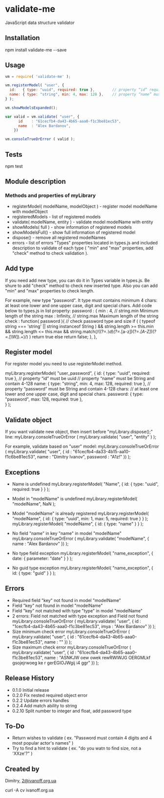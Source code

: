 validate-me
=========

JavaScript data structure validator


## Installation
npm install validate-me --save


## Usage

```javascript
vm = require( 'validate-me' );

vm.registerModel( "user", {
  id:   { type: "uuid", required: true },        // property “id” required and must be uuid
  name: { type: "string", min: 4, max: 128 },    // property “name” must be String and contain 4-128
} );

vm.showModelsExpanded();

var valid = vm.validate( "user", {
      id    : "61cecfb4-da43-4b65-aaa0-f1c3be81ec53",
      name  : "Alex Bardanov",
    }) 

vm.consoleTrueOrError ( valid );
```

## Tests

  npm test


## Module description
### Methods and properties of myLibrary
-  registerModel( modelName, modelObject ) - register model modelName with modelObject
-  registeredModels - list of registered models
-  validate( modelName, entity ) - validate model modelName with entity
-  showModels( full ) - show information of registered models
-  showModelsFull() - show full information of registered model
-  dispose() - remove all registered modelNames
-  errors - list of errors
"Types" properties located in types.js and included description to validate of each type 
( "min" and "max" properties, add "check" method to check validation ).


## Add type
If you need add new type, you can do it in Types variable in types.js. Be shure to add "check" method 
to check new inserted type. Also you can add "min" and "max" properties to check length.

For example, new type "password". It type must contains minimum 4 chars: at least one lower 
and one upper case, digit and special chars.
Add code below to types.js in list property:
password : {
    min   : 4,         // string.min Minimum length of the string
    max   : Infinity,  // string.max Maximum length of the string
    check : function( password ){   // check password type and size
        if ( ( typeof string === 'string' || string instanceof String )
                && string.length >= this.min 
                && string.length <= this.max 
                && string.match(/((?=.*\\d)(?=.*[a-z])(?=.*[A-Z])(?=.*[\W]).+)/) 
        ) 
            return true
        else 
            return false;
    },
},


## Register model
For register model you need to use registerModel method.

myLibrary.registerModel( "user_password", {
  id:   { type: "uuid", required: true },     // property “id” must be uuid
    // property “name” must be String and contain 4-128
  name: { type: "string", min: 4, max: 128, required: true }, 
    // property “password” must be String and contain 4-128 chars: 
    // at least one lower and one upper case, digit and special chars.
  password: { type: "password", max: 128, required: true },       
} );


## Validate object  
If you want validate new object, then insert before "myLibrary.dispose();" line:
myLibrary.consoleTrueOrError ( myLibrary.validate( "user", "entity" ) );

For example, validate based on "user" model:
myLibrary.consoleTrueOrError ( 
    myLibrary.validate( "user", { id : "61cecfb4-da33-4b15-aa10-f1c6be81ec53", name : "Dimitry Ivanov", password : "A1z!" }) 
);


## Exceptions
- Name is undefined
    myLibrary.registerModel( "Name", { id: { type: "uuid", required: true } } );

- Model in "modelName" is undefined
    myLibrary.registerModel( "modelName", NaN );

- Model "modelName" is already registered
    myLibrary.registerModel( "modelName", { id: { type: "uuid", min: 1, max: 5, required: true } } );
    myLibrary.registerModel( "modelName", { id: { type: "name" } } );

- No field "name" in key "name" in model "modelName"
    myLibrary.consoleTrueOrError ( myLibrary.validate( "modelName", { name  : "Alex Bardanov" }) );

- No type field exception
    myLibrary.registerModel( "name_exception", { date: { parameter: "date" } } );

- No guid type exception
    myLibrary.registerModel( "name_exception", { id: { type: "guid" } } );


## Errors
- Required field "key" not found in model "modelName"
- Field "key" not found in model "modelName"
- Field "key" not matched with type "type" in model "modelName"
- 2 errors: Field not matched with type exception and Field not found
        myLibrary.consoleTrueOrError ( myLibrary.validate( "user", { id : "1cecfb4-da43-4b65-aaa0-f1c3be81ec53", imya : "Alex Bardanov" }) );
- Size minimum check error
        myLibrary.consoleTrueOrError ( myLibrary.validate( "user", { id : "61cecfb4-da43-4b65-aaa0-f1c3be81ec53", name : "" }) );
- Size maximum check error
        myLibrary.consoleTrueOrError ( myLibrary.validate( "user", { id : "61cecfb4-da43-4b65-aaa0-f1c3be81ec53", name : "ASNKJW oew  owek rewRWIWJG OERGMLkf gsojejrwoeg ke r gerEGIOJWgij i4 ggr" }) );


## Release History

* 0.1.0 Initial release
* 0.2.0 Fix nested required object error
* 0.2.2 Update errors handles
* 0.2.4 Add match ability to string
* 0.2.10 Split number to integer and float, add password type


## To-Do
* Return wishes to validate ( ex. "Password must contain 4 digits and 4 most popular actor's names" )
* Try to find a hint to validate ( ex. "do you watn to find size, not a 'XXze'?" )


## Created by

Dimitry, 2@ivanoff.org.ua

curl -A cv ivanoff.org.ua

